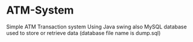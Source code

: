 # ATM-System
Simple ATM Transaction system Using Java swing also MySQL database used to store or retrieve data (database file name is dump.sql)
